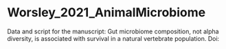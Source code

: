 # Worsley_2021_AnimalMicrobiome
Data and script for the manuscript: Gut microbiome composition, not alpha diversity, is associated with survival in a natural vertebrate population. Doi:
